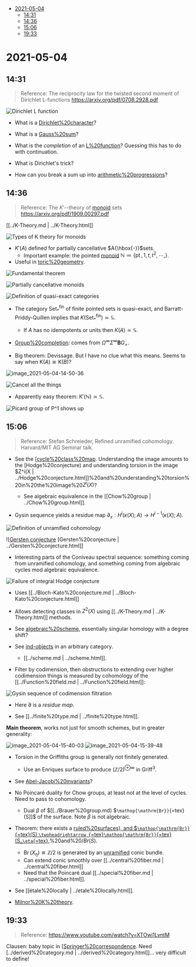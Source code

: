 -   [2021-05-04](#section)
    -   [14:31](#section-1)
    -   [14:36](#section-2)
    -   [15:06](#section-3)
    -   [19:33](#section-4)














# 2021-05-04

## 14:31

> Reference: The reciprocity law for the twisted second moment of Dirichlet L-functions <https://arxiv.org/pdf/0708.2928.pdf>

![Dirichlet L function](_attachments/image_2021-05-04-14-31-20.png)

-   What is a [Dirichlet%20character](Dirichlet%20character)?

-   What is a [Gauss%20sum](Gauss%20sum)?

-   What is the *completion* of an [L%20function](L%20function)? Guessing this has to do with continuation.

-   What is Dirichlet's trick?

-   How can you break a sum up into [arithmetic%20progressions](arithmetic%20progressions)?

## 14:36

> Reference: The $K'$--theory of [monoid](monoid) sets <https://arxiv.org/pdf/1909.00297.pdf>

[[../K-Theory.md | ../K-Theory.html]]

![Types of K theory for monoids](_attachments/image_2021-05-04-14-37-49.png)

-   $K'(A)$ defined for partially cancellative $A{\hbox{-}}$sets.
    -   Important example: the pointed [monoid](monoid) ${\mathbb{N}}\coloneqq\left\{{{\operatorname{pt}}, 1, t, t^2, \cdots, }\right\}$.
-   Useful in [toric%20geometry](toric%20geometry).

![Fundamental theorem](_attachments/image_2021-05-04-14-39-27.png)

![Partially cancellative monoids](_attachments/image_2021-05-04-14-42-55.png)

![Definition of quasi-exact categories](_attachments/image_2021-05-04-14-43-58.png)

-   The category ${\mathsf{Set}}^{\mathrm{fin}}_{{\scriptstyle { * } }}$ of finite pointed sets is quasi-exact, and Barratt-Priddy-Quillen implies that $K({\mathsf{Set}}^{\mathrm{fin}}_{\scriptstyle { * } }) \simeq{\mathbb{S}}$.

    -   If $A$ has no idempotents or units then $K(A) \simeq{\mathbb{S}}$.

-   [Group%20completion](Group%20completion): comes from ${\Omega}^\infty {\Sigma}^\infty {\mathbf{B}}G_+$.

-   Big theorem: Devissage. But I have no clue what this means. Seems to say when ${\mathsf{K}}(A) \cong {\mathsf{K}}(B)$?

![image_2021-05-04-14-50-36](_attachments/image_2021-05-04-14-50-36.png)

![Cancel all the things](_attachments/image_2021-05-04-14-52-14.png)

-   Apparently easy theorem: ${\mathsf{K}}'({\mathbb{N}}) \simeq{\mathbb{S}}$.

![Picard group of P\^1 shows up](_attachments/image_2021-05-04-14-54-10.png)

## 15:06

> Reference: Stefan Schreieder, Refined unramified cohomology. Harvard/MIT AG Seminar talk.

-   See the [[cycle%20class%20map](cycle%20class%20map). Understanding the image amounts to the [Hodge%20conjecture) and understanding torsion in the image \$Z\^i(X | ../Hodge%20conjecture.html]]%20and%20understanding%20torsion%20in%20the%20image%20$Z^i(X)$?

    -   See algebraic equivalence in the [[Chow%20group | ../Chow%20group.html]].

-   Gysin sequence yields a residue map ${\partial}_x: H^i( \kappa(X); A) \to H^{i-1}( \kappa(X); A)$.

![Definition of unramified cohomology](_attachments/image_2021-05-04-15-13-05.png)

![[Gersten conjecture](_attachments/image_2021-05-04-15-16-05.png) [Gersten%20conjecture | ../Gersten%20conjecture.html]]

-   Interesting parts of the Coniveau spectral sequence: something coming from unramified cohomology, and something coming from algebraic cycles mod algebraic equivalence.

![Failure of integral Hodge conjecture](_attachments/image_2021-05-04-15-17-53.png)

-   Uses [[../Bloch-Kato%20conjecture.md | ../Bloch-Kato%20conjecture.html]]

-   Allows detecting classes in $Z^2(X)$ using [[../K-Theory.md | ../K-Theory.html]] methods.

-   See [algebraic%20scheme](algebraic%20scheme), essentially singular homology with a degree shift?

-   See [ind-objects](ind-objects) in an arbitrary category.

    -   [[../scheme.md | ../scheme.html]].

-   Filter by codimension, then obstructions to extending over higher codimension things is measured by cohomology of the [[../Function%20field.md | ../Function%20field.html]]:

![Gysin sequence of codimension filtration](_attachments/image_2021-05-04-15-27-07.png)

-   Here ${{\partial}}$ is a *residue map*.

-   See [[../finite%20type.md | ../finite%20type.html]].

**Main theorem**, works not just for smooth schemes, but in greater generality:

![image_2021-05-04-15-40-03](_attachments/image_2021-05-04-15-40-03.png) ![image_2021-05-04-15-39-48](_attachments/image_2021-05-04-15-39-48.png)

-   Torsion in the Griffiths group is generally not finitely generated.

    -   Use an Enriques surface to produce $({\mathbb{Z}}/2)^{\oplus \infty}$ in $\mathop{\mathrm{Griff}}^3$.

-   See [Abel-Jacobi%20invariants](Abel-Jacobi%20invariants)?

-   No Poincaré duality for Chow groups, at least not at the level of cycles. Need to pass to cohomology.

    -   Dual $\beta$ of \$\[\[../Brauer%20group.md) \$`\mathop{\mathrm{Br}}`{=tex}(S\]\]\$ of the surface. Note $\beta$ is not algebraic.

-   Theorem: there exists a [ruled%20surfaces), and \$`\mathop{\mathrm{Br}}`{=tex}(S) `\twoheadrightarrow `{=tex}`\mathop{\mathrm{Br}}`{=tex}(S\_`\eta`{=tex}](ruled%20surfaces),%20and%20$/Br(S)%20/surjects%20/Br(S_/eta)$.

    -   $\mathop{\mathrm{Br}}(X_\eta) \cong {\mathbb{Z}}/2$ is generated by an [unramified](unramified) conic bundle.
    -   Can extend conic smoothly over [[../central%20fiber.md | ../central%20fiber.html]]
    -   Need that the Poincaré dual [[../special%20fiber.md | ../special%20fiber.html]].

-   See [[étale%20locally | ../etale%20locally.html]].

-   [Milnor%20K%20theory](Milnor%20K%20theory).

## 19:33

> Reference: <https://www.youtube.com/watch?v=XTOwj1LvntM>

Clausen: baby topic in [[Springer%20correspondence](Springer%20correspondence). Need [../derived%20category.md | ../derived%20category.html]]... very difficult to define!
